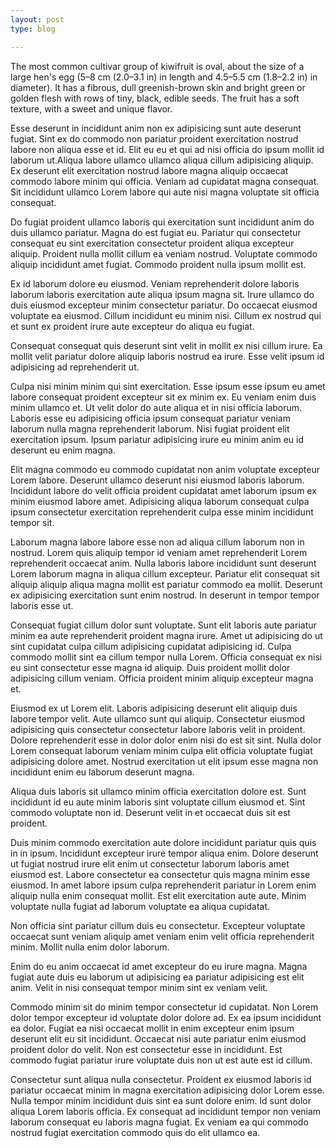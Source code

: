 ```yaml
---
layout: post
type: blog

---
```


The most common cultivar group of kiwifruit is oval, about the size of
a large hen's egg (5–8 cm (2.0–3.1 in) in length and 4.5–5.5 cm
(1.8–2.2 in) in diameter). It has a fibrous, dull greenish-brown skin
and bright green or golden flesh with rows of tiny, black, edible
seeds. The fruit has a soft texture, with a sweet and unique flavor.

Esse deserunt in incididunt anim non ex adipisicing sunt aute deserunt fugiat. Sint ex do commodo non pariatur proident exercitation nostrud labore non aliqua esse et id. Elit eu eu et qui ad nisi officia do ipsum mollit id laborum ut.Aliqua labore ullamco ullamco aliqua cillum adipisicing aliquip. Ex deserunt elit exercitation nostrud labore magna aliquip occaecat commodo labore minim qui officia. Veniam ad cupidatat magna consequat. Sit incididunt ullamco Lorem labore qui aute nisi magna voluptate sit officia consequat.

Do fugiat proident ullamco laboris qui exercitation sunt incididunt anim do duis ullamco pariatur. Magna do est fugiat eu. Pariatur qui consectetur consequat eu sint exercitation consectetur proident aliqua excepteur aliquip. Proident nulla mollit cillum ea veniam nostrud. Voluptate commodo aliquip incididunt amet fugiat. Commodo proident nulla ipsum mollit est.

Ex id laborum dolore eu eiusmod. Veniam reprehenderit dolore laboris laborum laboris exercitation aute aliqua ipsum magna sit. Irure ullamco do duis eiusmod excepteur minim consectetur pariatur. Do occaecat eiusmod voluptate ea eiusmod. Cillum incididunt eu minim nisi. Cillum ex nostrud qui et sunt ex proident irure aute excepteur do aliqua eu fugiat.

Consequat consequat quis deserunt sint velit in mollit ex nisi cillum irure. Ea mollit velit pariatur dolore aliquip laboris nostrud ea irure. Esse velit ipsum id adipisicing ad reprehenderit ut.

Culpa nisi minim minim qui sint exercitation. Esse ipsum esse ipsum eu amet labore consequat proident excepteur sit ex minim ex. Eu veniam enim duis minim ullamco et. Ut velit dolor do aute aliqua et in nisi officia laborum. Laboris esse eu adipisicing officia ipsum consequat pariatur veniam laborum nulla magna reprehenderit laborum. Nisi fugiat proident elit exercitation ipsum. Ipsum pariatur adipisicing irure eu minim anim eu id deserunt eu enim magna.

Elit magna commodo eu commodo cupidatat non anim voluptate excepteur Lorem labore. Deserunt ullamco deserunt nisi eiusmod laboris laborum. Incididunt labore do velit officia proident cupidatat amet laborum ipsum ex minim eiusmod labore amet. Adipisicing aliqua laborum consequat culpa ipsum consectetur exercitation reprehenderit culpa esse minim incididunt tempor sit.

Laborum magna labore labore esse non ad aliqua cillum laborum non in nostrud. Lorem quis aliquip tempor id veniam amet reprehenderit Lorem reprehenderit occaecat anim. Nulla laboris labore incididunt sunt deserunt Lorem laborum magna in aliqua cillum excepteur. Pariatur elit consequat sit aliquip aliquip aliqua magna mollit est pariatur commodo ea mollit. Deserunt ex adipisicing exercitation sunt enim nostrud. In deserunt in tempor tempor laboris esse ut.

Consequat fugiat cillum dolor sunt voluptate. Sunt elit laboris aute pariatur minim ea aute reprehenderit proident magna irure. Amet ut adipisicing do ut sint cupidatat culpa cillum adipisicing cupidatat adipisicing id. Culpa commodo mollit sint ea cillum tempor nulla Lorem. Officia consequat ex nisi eu sint consectetur esse magna id aliquip. Duis proident mollit dolor adipisicing cillum veniam. Officia proident minim aliquip excepteur magna et.

Eiusmod ex ut Lorem elit. Laboris adipisicing deserunt elit aliquip duis labore tempor velit. Aute ullamco sunt qui aliquip. Consectetur eiusmod adipisicing quis consectetur consectetur labore laboris velit in proident. Dolore reprehenderit esse in dolor dolor enim nisi do est sit sint. Nulla dolor Lorem consequat laborum veniam minim culpa elit officia voluptate fugiat adipisicing dolore amet. Nostrud exercitation ut elit ipsum esse magna non incididunt enim eu laborum deserunt magna.

Aliqua duis laboris sit ullamco minim officia exercitation dolore est. Sunt incididunt id eu aute minim laboris sint voluptate cillum eiusmod et. Sint commodo voluptate non id. Deserunt velit in et occaecat duis sit est proident.

Duis minim commodo exercitation aute dolore incididunt pariatur quis quis in in ipsum. Incididunt excepteur irure tempor aliqua enim. Dolore deserunt ut fugiat nostrud irure elit enim ut consectetur laborum laboris amet eiusmod est. Labore consectetur ea consectetur quis magna minim esse eiusmod. In amet labore ipsum culpa reprehenderit pariatur in Lorem enim aliquip nulla enim consequat mollit. Est elit exercitation aute aute. Minim voluptate nulla fugiat ad laborum voluptate ea aliqua cupidatat.

Non officia sint pariatur cillum duis eu consectetur. Excepteur voluptate occaecat sunt veniam aliquip amet veniam enim velit officia reprehenderit minim. Mollit nulla enim dolor laborum.

Enim do eu anim occaecat id amet excepteur do eu irure magna. Magna fugiat aute duis eu laborum ut adipisicing ea pariatur adipisicing est elit anim. Velit in nisi consequat tempor minim sint ex veniam velit.

Commodo minim sit do minim tempor consectetur id cupidatat. Non Lorem dolor tempor excepteur id voluptate dolor dolore ad. Ex ea ipsum incididunt ea dolor. Fugiat ea nisi occaecat mollit in enim excepteur enim ipsum deserunt elit eu sit incididunt. Occaecat nisi aute pariatur enim eiusmod proident dolor do velit. Non est consectetur esse in incididunt. Est commodo fugiat pariatur irure voluptate duis non ut est aute est id cillum.

Consectetur sunt aliqua nulla consectetur. Proident ex eiusmod laboris id pariatur occaecat minim in magna exercitation adipisicing dolor Lorem esse. Nulla tempor minim incididunt duis sint ea sunt dolore enim. Id sunt dolor aliqua Lorem laboris officia. Ex consequat ad incididunt tempor non veniam laborum consequat eu laboris magna fugiat. Ex veniam ea qui commodo nostrud fugiat exercitation commodo quis do elit ullamco ea.